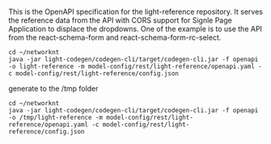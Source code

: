 This is the OpenAPI specification for the light-reference repository. It serves the reference data from the API with CORS support for Signle Page Application to displace the dropdowns. One of the example is to use the API from the react-schema-form and react-schema-form-rc-select. 

```
cd ~/networknt
java -jar light-codegen/codegen-cli/target/codegen-cli.jar -f openapi -o light-reference -m model-config/rest/light-reference/openapi.yaml -c model-config/rest/light-reference/config.json
```

generate to the /tmp folder

```
cd ~/networknt
java -jar light-codegen/codegen-cli/target/codegen-cli.jar -f openapi -o /tmp/light-reference -m model-config/rest/light-reference/openapi.yaml -c model-config/rest/light-reference/config.json

```

